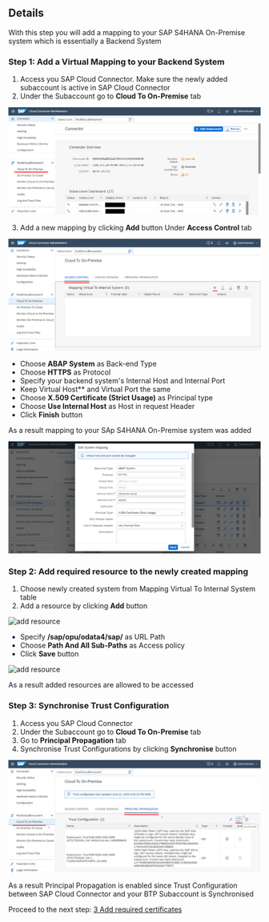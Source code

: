 ## Details

With this step you will add a mapping to your SAP S4HANA On-Premise system which is essentially a Backend System


### Step 1: Add a Virtual Mapping to your Backend System

1. Access you SAP Cloud Connector. Make sure the newly added subaccount is active in SAP Cloud Connector
2. Under the Subaccount go to **Cloud To On-Premise** tab

![Cloud To On-Premise tab](./Images/1.2.1.png "Cloud To On-Premise tab")

3. Add a new mapping by clicking **Add** button Under **Access Control** tab

![Add mapping button](./Images/1.3.1.png "Add mapping button")

- Choose **ABAP System** as Back-end Type
- Choose **HTTPS** as Protocol
- Specify your backend system's Internal Host and Internal Port
- Keep Virtual Host** and Virtual Port the same
- Choose **X.509 Certificate (Strict Usage)** as Principal type
- Choose **Use Internal Host** as Host in request Header
- Click **Finish** button 

As a result mapping to your SAp S4HANA On-Premise system was added

![mapping](./Images/1.3.2.png "mapping")


### Step 2: Add required resource to the newly created mapping

1. Choose newly created system from Mapping Virtual To Internal System table
2. Add a resource by clicking **Add** button

![add resource](./Images/2.2.1.png "add resource")

- Specify **/sap/opu/odata4/sap/** as URL Path
- Choose **Path And All Sub-Paths** as Access policy
- Click **Save** button

![add resource](./Images/2.2.1.png "add resource")

As a result added resources are allowed to be accessed


### Step 3: Synchronise Trust Configuration

1. Access you SAP Cloud Connector
2. Under the Subaccount go to **Cloud To On-Premise** tab
3. Go to **Principal Propagation** tab
4. Synchronise Trust Configurations by clicking **Synchronise** button

![Principal Propagation](./Images/3.4.1.png "Principal Propagation")

As a result Principal Propagation is enabled since Trust Configuration between SAP Cloud Connector and your BTP Subaccount is Synchronised


Proceed to the next step: [3 Add required certificates](https://)
